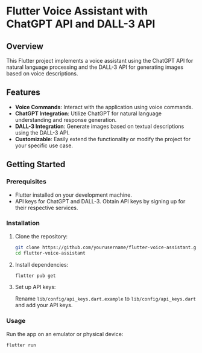 # Flutter Voice Assistant with ChatGPT API and DALL-3 API

<!-- ![Demo](link_to_demo_gif_or_screenshot.gif) -->

## Overview

This Flutter project implements a voice assistant using the ChatGPT API for natural language processing and the DALL-3 API for generating images based on voice descriptions.

## Features

- **Voice Commands**: Interact with the application using voice commands.
- **ChatGPT Integration**: Utilize ChatGPT for natural language understanding and response generation.
- **DALL-3 Integration**: Generate images based on textual descriptions using the DALL-3 API.
- **Customizable**: Easily extend the functionality or modify the project for your specific use case.

## Getting Started

### Prerequisites

- Flutter installed on your development machine.
- API keys for ChatGPT and DALL-3. Obtain API keys by signing up for their respective services.

### Installation

1. Clone the repository:

    ```bash
    git clone https://github.com/yourusername/flutter-voice-assistant.git
    cd flutter-voice-assistant
    ```

2. Install dependencies:

    ```bash
    flutter pub get
    ```

3. Set up API keys:

    Rename `lib/config/api_keys.dart.example` to `lib/config/api_keys.dart` and add your API keys.

### Usage

Run the app on an emulator or physical device:

```bash
flutter run
